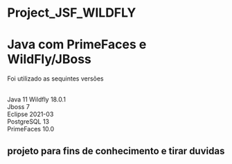 # Project_JSF_WILDFLY


<h1> Java com PrimeFaces e WildFly/JBoss</h1>


<p>Foi utilizado as sequintes versões</p>
<br>
Java 11
Wildfly 18.0.1 <br>
Jboss 7 <br>
Eclipse 2021-03 <br>
PostgreSQL 13 <br>
PrimeFaces 10.0 <br>

<h2>projeto para fins de conhecimento e tirar duvidas</h2>

